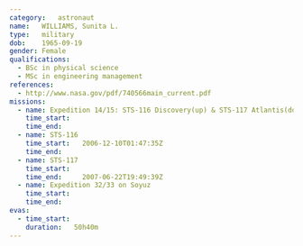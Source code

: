 ```yaml
---
category:	astronaut
name:	WILLIAMS, Sunita L.
type:	military
dob:	1965-09-19
gender:	Female
qualifications:
  - BSc in physical science
  - MSc in engineering management
references:
  - http://www.nasa.gov/pdf/740566main_current.pdf
missions:
  - name: Expedition 14/15: STS-116 Discovery(up) & STS-117 Atlantis(down)
    time_start:   
    time_end:     
  - name: STS-116
    time_start:   2006-12-10T01:47:35Z
    time_end:     
  - name: STS-117
    time_start:   
    time_end:     2007-06-22T19:49:39Z
  - name: Expedition 32/33 on Soyuz
    time_start:   
    time_end:     
evas:
  - time_start: 
    duration:   50h40m
---
```

